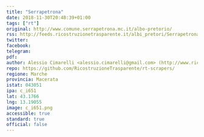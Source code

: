 ```yaml
---
title: "Serrapetrona"
date: 2018-11-30T20:48:39+01:00
tags: ["rt"]
original: http://www.comune.serrapetrona.mc.it/albo-pretorio/
rss: http://feeds.ricostruzionetrasparente.it/albi_pretori/Serrapetrona_feed.xml
twitter: 
facebook: 
telegram: 
pdf: 
author: Alessio Cimarelli <alessio.cimarelli@gmail.com> (http://www.ricostruzionetrasparente.it)
repo: https://github.com/RicostruzioneTrasparente/rt-scrapers/
regione: Marche
provincia: Macerata
istat: 043051
ipa: c_i651
lat: 43.1766
lng: 13.19055
image: c_i651.png
accessible: true
standard: true
official: false
---
```

